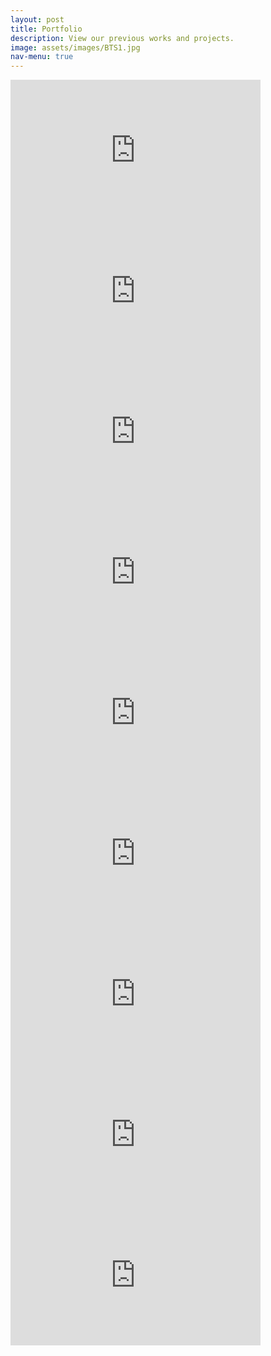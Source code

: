 ```yaml
---
layout: post
title: Portfolio
description: View our previous works and projects.
image: assets/images/BTS1.jpg
nav-menu: true
---
```


<iframe width="400 vw" style="aspect-ratio: 16 / 9;" src="https://youtube.com/embed/r59xjXLYhms" frameborder="0" allowfullscreen> </iframe>
<iframe width="400 vw" style="aspect-ratio: 16 / 9;" src="https://youtube.com/embed/zKPhQ8jqZOE" frameborder="0" allowfullscreen> </iframe>
<iframe width="400 vw" style="aspect-ratio: 16 / 9;" src="https://youtube.com/embed/aTGVXhyHNVw" frameborder="0" allowfullscreen> </iframe>
<iframe width="400 vw" style="aspect-ratio: 16 / 9;" src="https://youtube.com/embed/ufDoSTWlDb0" frameborder="0" allowfullscreen> </iframe>
<iframe width="400 vw" style="aspect-ratio: 16 / 9;" src="https://youtube.com/embed/DNeAeCdUUCE" frameborder="0" allowfullscreen> </iframe>
<iframe width="400 vw" style="aspect-ratio: 16 / 9;" src="https://youtube.com/embed/J3pUmcqwDLc" frameborder="0" allowfullscreen> </iframe>
<iframe width="400 vw" style="aspect-ratio: 16 / 9;" src="https://youtube.com/embed/ghzugszhT_I" frameborder="0" allowfullscreen> </iframe>
<iframe width="400 vw" style="aspect-ratio: 16 / 9;" src="https://youtube.com/embed/rK2gIFS8tGI" frameborder="0" allowfullscreen> </iframe>
<iframe width="400 vw" style="aspect-ratio: 16 / 9;" src="https://youtube.com/embed/8nFUPI7w4y4" frameborder="0" allowfullscreen> </iframe>
